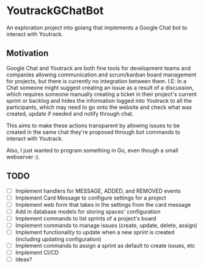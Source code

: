 # YoutrackGChatBot
An exploration project into golang that implements a Google Chat bot to interact with Youtrack.

## Motivation
Google Chat and Youtrack are both fine tools for development teams and companies allowing communication and scrum/kanban board management for projects, but there is currently no integration between them. I.E: In a Chat someone might suggest creating an issue as a result of a discussion, which requires someone manually creating a ticket in their project's current sprint or backlog and hides the information logged into Youtrack to all the participants, which may need to go onto the website and check what was created, update if needed and notify through chat.

This aims to make these actions transparent by allowing issues to be created in the same chat they're proposed through bot commands to interact with Youtrack.

Also, I just wanted to program something in Go, even though a small webserver :).

## TODO
- [ ] Implement handlers for MESSAGE, ADDED, and REMOVED events
- [ ] Implement Card Message to configure settings for a project
- [ ] Implement web form that takes in the settings from the card message
- [ ] Add in database models for storing spaces' configuration
- [ ] Implement commands to list sprints of a project's board
- [ ] Implement commands to manage issues (create, update, delete, assign)
- [ ] Implement functionality to update when a new sprint is created (including updating configuration)
- [ ] Implement commands to assign a sprint as default to create issues, etc
- [ ] Implement CI/CD
- [ ] Ideas?
